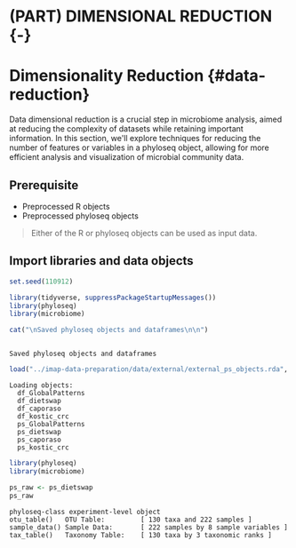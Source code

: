 # (PART) DIMENSIONAL REDUCTION {-}

# Dimensionality Reduction {#data-reduction}
Data dimensional reduction is a crucial step in microbiome analysis, aimed at reducing the complexity of datasets while retaining important information. In this section, we'll explore techniques for reducing the number of features or variables in a phyloseq object, allowing for more efficient analysis and visualization of microbial community data.




## Prerequisite
- Preprocessed R objects
- Preprocessed phyloseq objects

> Either of the R or phyloseq objects can be used as input data.

## Import libraries and data objects

```r
set.seed(110912)

library(tidyverse, suppressPackageStartupMessages())
library(phyloseq)
library(microbiome)

cat("\nSaved phyloseq objects and dataframes\n\n")
```

```

Saved phyloseq objects and dataframes
```

```r
load("../imap-data-preparation/data/external/external_ps_objects.rda", verbose = T)
```

```
Loading objects:
  df_GlobalPatterns
  df_dietswap
  df_caporaso
  df_kostic_crc
  ps_GlobalPatterns
  ps_dietswap
  ps_caporaso
  ps_kostic_crc
```



```r
library(phyloseq)
library(microbiome)

ps_raw <- ps_dietswap
ps_raw
```

```
phyloseq-class experiment-level object
otu_table()   OTU Table:         [ 130 taxa and 222 samples ]
sample_data() Sample Data:       [ 222 samples by 8 sample variables ]
tax_table()   Taxonomy Table:    [ 130 taxa by 3 taxonomic ranks ]
```


